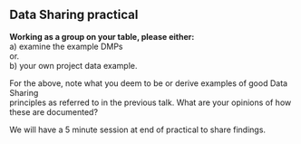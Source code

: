 ## Data Sharing practical

__Working as a group on your table, please either:__     
a) examine the example DMPs     
   or.   
b) your own project data example.  

For the above, note what you deem to be or derive examples of good Data Sharing     
principles as referred to in the previous talk. What are your opinions of how     
these are documented?      

We will have a 5 minute session at end of practical to share findings.
